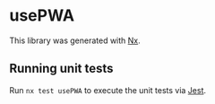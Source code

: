 # usePWA

This library was generated with [Nx](https://nx.dev).

## Running unit tests

Run `nx test usePWA` to execute the unit tests via [Jest](https://jestjs.io).
